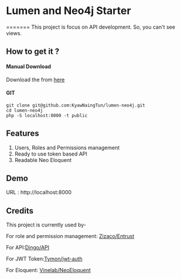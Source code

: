 # Lumen and Neo4j Starter
=======
This project is focus on API development. So, you can't see views.

## How to get it ?

#### Manual Download
Download the from [here](https://github.com/KyawNaingTun/lumen-neo4j/archive/master.zip)

#### GIT
```
git clone git@github.com:KyawNaingTun/lumen-neo4j.git
cd lumen-neo4j
php -S localhost:8000 -t public
```

## Features
1. Users, Roles and Permissions management
2. Ready to use token based API
3. Readable Neo Eloquent

## Demo
URL : http://localhost:8000


## Credits
This project is currently used by-

For role and permission management: [Zizaco/Entrust](https://github.com/Zizaco/entrust)

For API:[Dingo/API](https://github.com/dingo/api)

For JWT Token:[Tymon/jwt-auth](https://github.com/tymondesigns/jwt-auth)

For Eloquent: [Vinelab/NeoEloquent](https://github.com/Vinelab/NeoEloquent)
